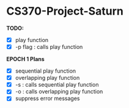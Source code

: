 # CS370-Project-Saturn                                                                                   
**TODO:**       
- [x] play function
- [x] -p flag : calls play function

**EPOCH 1 Plans**
- [x] sequential play function
- [x] overlapping play function
- [x] -s : calls sequential play function
- [x] -o : calls overlapping play function
- [x] suppress error messages
